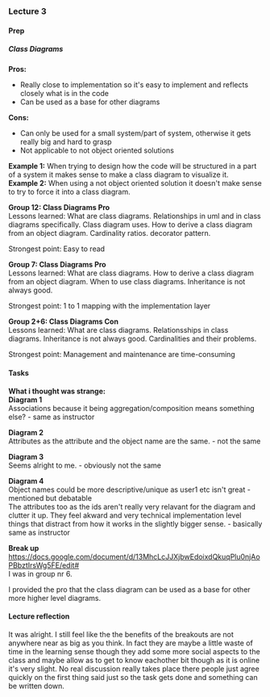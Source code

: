 ### Lecture 3
#### Prep
##### Class Diagrams
**Pros:**
* Really close to implementation so it's easy to implement and reflects closely what is in the code
* Can be used as a base for other diagrams <br>

**Cons:**
* Can only be used for a small system/part of system, otherwise it gets really big and hard to grasp
* Not applicable to not object oriented solutions <br>

**Example 1:** When trying to design how the code will be structured in a part of a system it makes sense to make a class diagram to visualize it. <br>
**Example 2:** When using a not object oriented solution it doesn't make sense to try to force it into a class diagram. <br>

**Group 12: Class Diagrams Pro** <br>
Lessons learned: What are class diagrams. Relationships in uml and in class diagrams specifically. Class diagram uses. How to derive a class diagram from an object diagram. Cardinality ratios. decorator pattern. <br>

Strongest point: Easy to read

**Group 7: Class Diagrams Pro** <br>
Lessons learned: What are class diagrams. How to derive a class diagram from an object diagram. When to use class diagrams. Inheritance is not always good.<br>

Strongest point: 1 to 1 mapping with the implementation layer

**Group 2+6: Class Diagrams Con** <br>
Lessons learned: What are class diagrams. Relationsships in class diagrams. Inheritance is not always good. Cardinalities and their problems.<br>

Strongest point: Management and maintenance are time-consuming


#### Tasks
**What i thought was strange:**<br>
**Diagram 1**<br>
Associations because it being aggregation/composition means something else? - same as instructor

**Diagram 2**<br>
Attributes as the attribute and the object name are the same. - not the same

**Diagram 3**<br>
Seems alright to me. - obviously not the same

**Diagram 4**<br>
Object names could be more descriptive/unique as user1 etc isn't great - mentioned but debatable <br>
The attributes too as the ids aren't really very relavant for the diagram and clutter it up. They feel akward and very technical implementation level things that distract from how it works in the slightly bigger sense. - basically same as instructor

**Break up**<br>
https://docs.google.com/document/d/13MhcLcJJXjbwEdoixdQkuqPlu0njAoPBbztIrsWg5FE/edit# <br>
I was in group nr 6. <br>

I provided the pro that the class diagram can be used as a base for other more higher level diagrams.

#### Lecture reflection
It was alright. I still feel like the the benefits of the breakouts are not anywhere near as big as you think. In fact they are maybe a little waste of time in the learning sense though
they add some more social aspects to the class and maybe allow as to get to know eachother bit though as it is online it's very slight.
No real discussion really takes place there people just agree quickly on the first thing said just so the task gets done and something can be
written down.


